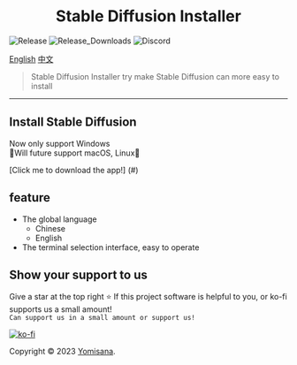 <h1 align="center">Stable Diffusion Installer</h1>
<p>
  <img alt="Release" src="https://img.shields.io/github/v/release/Yomisana/Stable-Diffusion-Installer.png?" />
  <img alt="Release_Downloads" src="https://img.shields.io/github/downloads/Yomisana/Stable-Diffusion-Installer/total.png?" />
  <img alt="Discord" src="https://img.shields.io/static/v1?&message=Discord&color=5865F2&logo=Discord&logoColor=FFFFFF&label=Mjolnir+Studio" />
</p>

[English](#)
[中文](./README.tw.md)

> Stable Diffusion Installer try make Stable Diffusion can more easy to install

***

## Install Stable Diffusion

Now only support Windows  
🚧Will future support macOS, Linux🚧  

[Click me to download the app!] (#)
<!-- https://github.com/Mjolnir-Studio/Mjolnir-Velocity/releases/download/v0.0.0/Mjolnir-Velocity-Installer.exe -->

## feature

- The global language
  - Chinese
  - English
- The terminal selection interface, easy to operate

## Show your support to us

Give a star at the top right ⭐️ If this project software is helpful to you, or ko-fi supports us a small amount!  
``Can support us in a small amount or support us!``

[![ko-fi](https://ko-fi.com/img/githubbutton_sm.svg)](https://ko-fi.com/F2F3EIJG8)

Copyright © 2023 [Yomisana](https://dev.yomisana.xyz).